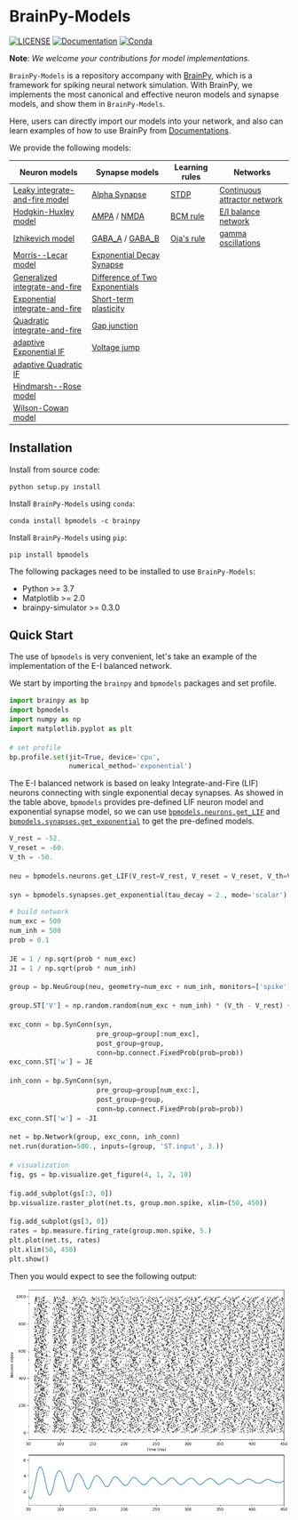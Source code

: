 # BrainPy-Models

[![LICENSE](https://anaconda.org/brainpy/brainpy/badges/license.svg)](https://github.com/PKU-NIP-Lab/BrainPy-Models)    [![Documentation](https://readthedocs.org/projects/brainpy/badge/?version=latest)](https://brainpy-models.readthedocs.io/en/latest/)     [![Conda](https://anaconda.org/brainpy/bpmodels/badges/version.svg)](https://anaconda.org/brainpy/bpmodels) 

**Note**: *We welcome your contributions for model implementations.*



`BrainPy-Models` is a repository accompany with [BrainPy](https://github.com/PKU-NIP-Lab/BrainPy), which is a framework for spiking neural network simulation. With BrainPy, we implements the most canonical and effective neuron models and synapse models, and show them in `BrainPy-Models`.

Here, users can directly import our models into your network, and also can learn examples of how to use BrainPy from [Documentations](https://brainpy-models.readthedocs.io/en/latest/).

We provide the following models:


| Neuron models                                                | Synapse models                                               | Learning rules                                               | Networks                                                     |
| ------------------------------------------------------------ | ------------------------------------------------------------ | ------------------------------------------------------------ | ------------------------------------------------------------ |
| [Leaky integrate-and-fire model](https://brainpy-models.readthedocs.io/en/latest/apis/_autosummary/bpmodels.neurons.get_LIF.html) | [Alpha Synapse](https://brainpy-models.readthedocs.io/en/latest/apis/_autosummary/bpmodels.synapses.get_alpha.html) | [STDP](https://brainpy-models.readthedocs.io/en/latest/apis/_autosummary/bpmodels.learning_rules.get_STDP1.html) | [Continuous attractor network](https://brainpy-models.readthedocs.io/en/latest/examples/networks/CANN.html) |
| [Hodgkin-Huxley model](https://brainpy-models.readthedocs.io/en/latest/apis/_autosummary/bpmodels.neurons.get_HH.html) | [AMPA](https://brainpy-models.readthedocs.io/en/latest/apis/_autosummary/bpmodels.synapses.get_AMPA1.html) / [NMDA](https://brainpy-models.readthedocs.io/en/latest/apis/_autosummary/bpmodels.synapses.get_NMDA.html) | [BCM rule](https://brainpy-models.readthedocs.io/en/latest/apis/_autosummary/bpmodels.learning_rules.get_BCM.html) | [E/I balance network](https://brainpy-models.readthedocs.io/en/latest/examples/networks/EI_balanced_network.html) |
| [Izhikevich model](https://brainpy-models.readthedocs.io/en/latest/apis/_autosummary/bpmodels.neurons.get_Izhikevich.html) | [GABA_A](https://brainpy-models.readthedocs.io/en/latest/apis/_autosummary/bpmodels.synapses.get_GABAa1.html) / [GABA_B](https://brainpy-models.readthedocs.io/en/latest/apis/_autosummary/bpmodels.synapses.get_GABAb1.html) | [Oja\'s rule](https://brainpy-models.readthedocs.io/en/latest/apis/_autosummary/bpmodels.learning_rules.get_Oja.html) | [gamma oscillations](https://brainpy-models.readthedocs.io/en/latest/examples/networks/Gamma_oscillations.html) |
| [Morris--Lecar model](https://brainpy-models.readthedocs.io/en/latest/apis/_autosummary/bpmodels.neurons.get_MorrisLecar.html) | [Exponential Decay Synapse](https://brainpy-models.readthedocs.io/en/latest/apis/_autosummary/bpmodels.synapses.get_exponential.html) |                                                              |                                                              |
| [Generalized integrate-and-fire](https://brainpy-models.readthedocs.io/en/latest/apis/_autosummary/bpmodels.neurons.get_GeneralizedIF.html) | [Difference of Two Exponentials](https://brainpy-models.readthedocs.io/en/latest/apis/_autosummary/bpmodels.synapses.get_two_exponentials.html) |                                                              |                                                              |
| [Exponential integrate-and-fire](https://brainpy-models.readthedocs.io/en/latest/apis/_autosummary/bpmodels.neurons.get_ExpIF.html) | [Short-term plasticity](https://brainpy-models.readthedocs.io/en/latest/apis/_autosummary/bpmodels.synapses.get_STP.html) |                                                              |                                                              |
| [Quadratic integrate-and-fire](https://brainpy-models.readthedocs.io/en/latest/apis/_autosummary/bpmodels.neurons.get_QuaIF.html) | [Gap junction](https://brainpy-models.readthedocs.io/en/latest/apis/_autosummary/bpmodels.synapses.get_gap_junction.html) |                                                              |                                                              |
| [adaptive Exponential IF](https://brainpy-models.readthedocs.io/en/latest/apis/_autosummary/bpmodels.neurons.get_AdExIF.html) | [Voltage jump](https://brainpy-models.readthedocs.io/en/latest/apis/_autosummary/bpmodels.synapses.get_voltage_jump.html) |                                                              |                                                              |
| [adaptive Quadratic IF](https://brainpy-models.readthedocs.io/en/latest/apis/_autosummary/bpmodels.neurons.get_AdQuaIF.html) |                                                              |                                                              |                                                              |
| [Hindmarsh--Rose model](https://brainpy-models.readthedocs.io/en/latest/apis/_autosummary/bpmodels.neurons.get_HindmarshRose.html) |                                                              |                                                              |                                                              |
| [Wilson-Cowan model](https://brainpy-models.readthedocs.io/en/latest/apis/_autosummary/bpmodels.neurons.get_WilsonCowan.html) |                                                              |                                                              |                                                              |
## Installation

Install from source code:

    python setup.py install

Install ``BrainPy-Models`` using ``conda``:

    conda install bpmodels -c brainpy 

Install `BrainPy-Models` using `pip`:

    pip install bpmodels

The following packages need to be installed to use `BrainPy-Models`:

-   Python >= 3.7
-   Matplotlib >= 2.0
-   brainpy-simulator >= 0.3.0

## Quick Start

The use of `bpmodels` is very convenient, let\'s take an example of the implementation of the E-I balanced network.

We start by importing the `brainpy` and `bpmodels` packages and set profile.

```python
import brainpy as bp
import bpmodels
import numpy as np
import matplotlib.pyplot as plt

# set profile
bp.profile.set(jit=True, device='cpu',
               numerical_method='exponential')
```

The E-I balanced network is based on leaky Integrate-and-Fire (LIF) neurons connecting with single exponential decay synapses. As showed in the table above, `bpmodels` provides pre-defined LIF neuron model and exponential synapse model, so we can use [`bpmodels.neurons.get_LIF`](https://brainpy-models.readthedocs.io/en/latest/apis/_autosummary/bpmodels.neurons.get_LIF.html#bpmodels.neurons.get_LIF) and [`bpmodels.synapses.get_exponential`](https://brainpy-models.readthedocs.io/en/latest/apis/_autosummary/bpmodels.synapses.get_exponential.html) to get the pre-defined models.

```python
V_rest = -52.
V_reset = -60.
V_th = -50.

neu = bpmodels.neurons.get_LIF(V_rest=V_rest, V_reset = V_reset, V_th=V_th, noise=0., mode='scalar')

syn = bpmodels.synapses.get_exponential(tau_decay = 2., mode='scalar')
```


```python
# build network
num_exc = 500
num_inh = 500
prob = 0.1

JE = 1 / np.sqrt(prob * num_exc)
JI = 1 / np.sqrt(prob * num_inh)

group = bp.NeuGroup(neu, geometry=num_exc + num_inh, monitors=['spike'])

group.ST['V'] = np.random.random(num_exc + num_inh) * (V_th - V_rest) + V_rest

exc_conn = bp.SynConn(syn,
                      pre_group=group[:num_exc],
                      post_group=group,
                      conn=bp.connect.FixedProb(prob=prob))
exc_conn.ST['w'] = JE

inh_conn = bp.SynConn(syn,
                      pre_group=group[num_exc:],
                      post_group=group,
                      conn=bp.connect.FixedProb(prob=prob))
exc_conn.ST['w'] = -JI

net = bp.Network(group, exc_conn, inh_conn)
net.run(duration=500., inputs=(group, 'ST.input', 3.))

# visualization
fig, gs = bp.visualize.get_figure(4, 1, 2, 10)

fig.add_subplot(gs[:3, 0])
bp.visualize.raster_plot(net.ts, group.mon.spike, xlim=(50, 450))

fig.add_subplot(gs[3, 0])
rates = bp.measure.firing_rate(group.mon.spike, 5.)
plt.plot(net.ts, rates)
plt.xlim(50, 450)
plt.show()
```

Then you would expect to see the following output:

![image](docs/images/EI_balanced.png)


